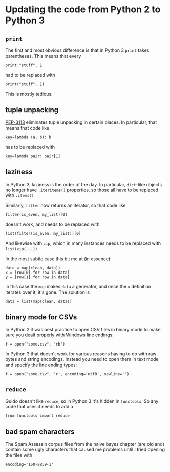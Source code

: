 # Updating the code from Python 2 to Python 3

## `print`

The first and most obvious difference is that in Python 3 `print` takes parentheses.
This means that every

```
print "stuff", 1
```

had to be replaced with

```
print("stuff", 1)
```

This is mostly tedious.

## tuple unpacking

<a href="https://www.python.org/dev/peps/pep-3113/">PEP-3113</a> eliminates
tuple unpacking in certain places. In particular, that means that code like

```
key=lambda (a, b): b
```

has to be replaced with

```
key=lambda pair: pair[1]
```

## laziness

In Python 3, laziness is the order of the day. In particular, `dict`-like
objects no longer have `.iteritems()` properties, so those all have to be replaced
with `.items()`

Similarly, `filter` now returns an iterator, so that code like

```
filter(is_even, my_list)[0]
```

doesn't work, and needs to be replaced with

```
list(filter(is_even, my_list))[0]
```

And likewise with `zip`, which in many instances needs to be replaced with `list(zip(...))`.

In the most subtle case this bit me at (in essence):

```
data = map(clean, data))
x = [row[0] for row in data]
y = [row[1] for row in data]
```

in this case the `map` makes `data` a generator, and once the `x` definition iterates
over it, it's gone. The solution is

```
data = list(map(clean, data))
```



## binary mode for CSVs

In Python 2 it was best practice to open CSV files in binary mode to
make sure you dealt properly with Windows line endings:

```
f = open("some.csv", "rb")
```

In Python 3 that doesn't work for various reasons having to do with raw bytes
and string encodings. Instead you need to open them in text mode and
specify the line ending types:

```
f = open("some.csv", 'r', encoding='utf8', newline='')
```

## `reduce`

Guido doesn't like `reduce`, so in Python 3 it's hidden in `functools`. So any code
that uses it needs to add a

```
from functools import reduce
```

## bad spam characters

The Spam Assassin corpus files from the naive bayes chapter (are old and)
contain some ugly characters that caused me problems until I tried opening the
files with

```
encoding='ISO-8859-1'
```
